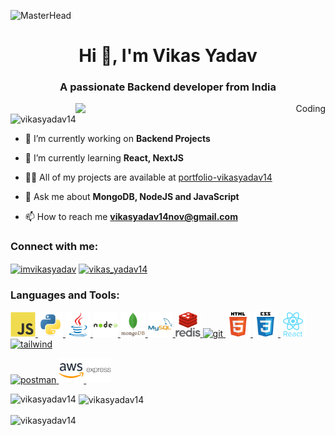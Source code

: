 ![MasterHead](https://chkskills.com/wp-content/uploads/2020/04/PNC-Animated-Banners.gif)
<h1 align="center">Hi 👋, I'm Vikas Yadav</h1>
<h3 align="center">A passionate Backend developer from India</h3>
<picture align="right" alt="Coding" width="400" >
<source 
  srcset="https://cdn.dribbble.com/users/2131993/screenshots/4948736/thoughtworks-gif_dribbble.gif"
  media="(prefers-color-scheme: dark)"
/>
<source
  srcset="https://cdn.dribbble.com/users/1118376/screenshots/3604186/developer-dribbble.gif"
/>
<img align="right" alt="Coding" width="400" src="https://github-readme-stats.vercel.app/api?username=vikasyadav14" />
</picture>

<p align="left"> <img src="https://komarev.com/ghpvc/?username=vikasyadav14&label=Profile%20views&color=0e75b6&style=flat" alt="vikasyadav14" /> </p>

- 🔭 I’m currently working on **Backend Projects**

- 🌱 I’m currently learning **React, NextJS**

- 👨‍💻 All of my projects are available at [portfolio-vikasyadav14](https://portfolio-vikasyadav14.vercel.app/)

- 💬 Ask me about **MongoDB, NodeJS and JavaScript**

- 📫 How to reach me **vikasyadav14nov@gmail.com**

<h3 align="left">Connect with me:</h3>
<p align="left">
<a href="https://linkedin.com/in/imvikasyadav" target="blank"><img align="center" src="https://raw.githubusercontent.com/rahuldkjain/github-profile-readme-generator/master/src/images/icons/Social/linked-in-alt.svg" alt="imvikasyadav" height="30" width="40" /></a>
<a href="https://www.leetcode.com/vikas_yadav14" target="blank"><img align="center" src="https://raw.githubusercontent.com/rahuldkjain/github-profile-readme-generator/master/src/images/icons/Social/leet-code.svg" alt="vikas_yadav14" height="30" width="40" /></a>
</p>

<h3 align="left">Languages and Tools:</h3>
<p align="left"> <a href="https://developer.mozilla.org/en-US/docs/Web/JavaScript" target="_blank" rel="noreferrer"> <img src="https://raw.githubusercontent.com/devicons/devicon/master/icons/javascript/javascript-original.svg" alt="javascript" width="40" height="40"/> </a> 
  <a href="https://www.python.org" target="_blank" rel="noreferrer"> <img src="https://raw.githubusercontent.com/devicons/devicon/master/icons/python/python-original.svg" alt="python" width="40" height="40"/> </a> 
  <a href="https://www.java.com" target="_blank" rel="noreferrer"> <img src="https://raw.githubusercontent.com/devicons/devicon/master/icons/java/java-original.svg" alt="java" width="40" height="40"/> </a>
  <a href="https://nodejs.org" target="_blank" rel="noreferrer"> <img src="https://raw.githubusercontent.com/devicons/devicon/master/icons/nodejs/nodejs-original-wordmark.svg" alt="nodejs" width="40" height="40"/> </a>
  <a href="https://www.mongodb.com/" target="_blank" rel="noreferrer"> <img src="https://raw.githubusercontent.com/devicons/devicon/master/icons/mongodb/mongodb-original-wordmark.svg" alt="mongodb" width="40" height="40"/> </a> 
  <a href="https://www.mysql.com/" target="_blank" rel="noreferrer"> <img src="https://raw.githubusercontent.com/devicons/devicon/master/icons/mysql/mysql-original-wordmark.svg" alt="mysql" width="40" height="40"/> </a>
  <a href="https://redis.io" target="_blank" rel="noreferrer"> <img src="https://raw.githubusercontent.com/devicons/devicon/master/icons/redis/redis-original-wordmark.svg" alt="redis" width="40" height="40"/> </a>  
  <a href="https://git-scm.com/" target="_blank" rel="noreferrer"> <img src="https://www.vectorlogo.zone/logos/git-scm/git-scm-icon.svg" alt="git" width="40" height="40"/> </a> 
  <a href="https://www.w3.org/html/" target="_blank" rel="noreferrer"> <img src="https://raw.githubusercontent.com/devicons/devicon/master/icons/html5/html5-original-wordmark.svg" alt="html5" width="40" height="40"/> </a> 
  <a href="https://www.w3schools.com/css/" target="_blank" rel="noreferrer"> <img src="https://raw.githubusercontent.com/devicons/devicon/master/icons/css3/css3-original-wordmark.svg" alt="css3" width="40" height="40"/> </a> 
  <a href="https://reactjs.org/" target="_blank" rel="noreferrer"> <img src="https://raw.githubusercontent.com/devicons/devicon/master/icons/react/react-original-wordmark.svg" alt="react" width="40" height="40"/> </a> 
  <a href="https://tailwindcss.com/" target="_blank" rel="noreferrer"> <img src="https://www.vectorlogo.zone/logos/tailwindcss/tailwindcss-icon.svg" alt="tailwind" width="40" height="40"/> </a> </p>
  <a href="https://postman.com" target="_blank" rel="noreferrer"> <img src="https://www.vectorlogo.zone/logos/getpostman/getpostman-icon.svg" alt="postman" width="40" height="40"/> </a> 
  <a href="https://aws.amazon.com" target="_blank" rel="noreferrer"> <img src="https://raw.githubusercontent.com/devicons/devicon/master/icons/amazonwebservices/amazonwebservices-original-wordmark.svg" alt="aws" width="40" height="40"/>
  <a href="https://expressjs.com" target="_blank" rel="noreferrer"> <img src="https://raw.githubusercontent.com/devicons/devicon/master/icons/express/express-original-wordmark.svg" alt="express" width="40" height="40"/> </a>

<p><img align="left" src="https://github-readme-stats.vercel.app/api/top-langs?username=vikasyadav14&theme=transparent&show_icons=true&layout=compact" alt="vikasyadav14" /></p>

<p>&nbsp;<img align="center" src="https://github-readme-stats.vercel.app/api?username=vikasyadav14&theme=transparent&show_icons=true" alt="vikasyadav14" /></p>

<p><img align="center" src="https://github-readme-streak-stats.herokuapp.com?user=vikasyadav14&theme=blueberry_duo" alt="vikasyadav14" /></p>
